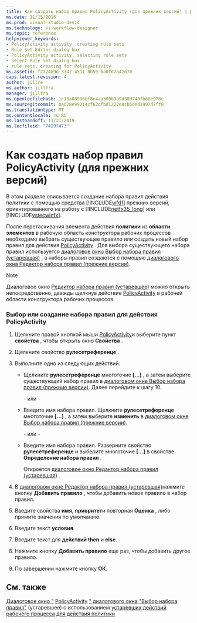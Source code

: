 ```yaml
---
title: Как создать набор правил PolicyActivity (для прежних версий) | Документация Майкрософт
ms.date: 11/15/2016
ms.prod: visual-studio-dev14
ms.technology: vs-workflow-designer
ms.topic: reference
helpviewer_keywords:
- PolicyActivity activity, creating rule sets
- Rule Set Editor dialog box
- PolicyActivity activity, selecting rule sets
- Select Rule Set dialog box
- rule sets, creating for PolicyActivity
ms.assetid: f272489d-3342-4511-8b59-6a0fd7a42d70
caps.latest.revision: 4
author: jillre
ms.author: jillfra
manager: jillfra
ms.openlocfilehash: 1c18a08986bf8e4aa30969a9d30d740fb68e978c
ms.sourcegitcommit: bad28e99214cf62cfbd1222e8cb5ded1997d7ff0
ms.translationtype: MT
ms.contentlocale: ru-RU
ms.lasthandoff: 11/21/2019
ms.locfileid: "74297473"
---
```

# <a name="how-to-create-a-policyactivity-rule-set-legacy"></a>Как создать набор правил PolicyActivity (для прежних версий)
В этом разделе описывается создание набора правил действия политики с помощью средства [!INCLUDE[wfd1](../includes/wfd1-md.md)] прежних версий, ориентированного на работу с [!INCLUDE[netfx35_long](../includes/netfx35-long-md.md)] или [!INCLUDE[vstecwinfx](../includes/vstecwinfx-md.md)].

 После перетаскивания элемента действия **политики** из **области элементов** в рабочую область конструктора рабочих процессов необходимо выбрать существующее правило или создать новый набор правил для действия [PolicyActivity](https://go.microsoft.com/fwlink?LinkID=65019) . Для выбора существующего набора правил используется [диалоговое окно Выбор набора правил (устаревшая)](../workflow-designer/select-rule-set-dialog-box-legacy.md) , а наборы правил создаются с помощью [диалогового окна Редактор набора правил (прежние версии)](../workflow-designer/rule-set-editor-dialog-box-legacy.md).

> [!NOTE]
> Диалоговое окно [Редактор набора правил (устаревшее)](../workflow-designer/rule-set-editor-dialog-box-legacy.md) можно открыть непосредственно, дважды щелкнув действие [PolicyActivity](https://go.microsoft.com/fwlink?LinkID=65019) в рабочей области конструктора рабочих процессов.

### <a name="to-select-or-create-a-rule-set-for-a-policyactivity-activity"></a>Выбор или создание набора правил для действия PolicyActivity

1. Щелкните правой кнопкой мыши [PolicyActivity](https://go.microsoft.com/fwlink?LinkID=65019)и выберите пункт **свойства** , чтобы открыть окно **Свойства** .

2. Щелкните свойство **рулесетреференце** .

3. Выполните одно из следующих действий.

    - Щелкните **рулесетреференце** многоточие **[...]** , а затем выберите существующий набор правил в [диалоговом окне Выбор набора правил (прежние версии)](../workflow-designer/select-rule-set-dialog-box-legacy.md). Далее перейдите к шагу 10.

         \- или -

    - Введите имя набора правил. Щелкните **рулесетреференце** многоточие **[...]** , а затем выберите **изменить** в [диалоговом окне Выбор набора правил (прежние версии)](../workflow-designer/select-rule-set-dialog-box-legacy.md).

         \- или -

    - Введите имя набора правил. Разверните свойство **рулесетреференце** и выберите многоточие **[...]** в свойстве **Определение набора правил** .

         Откроется [диалоговое окно Редактор набора правил (устаревшая)](../workflow-designer/rule-set-editor-dialog-box-legacy.md) .

4. В [диалоговом окне Редактор набора правил (устаревшая)](../workflow-designer/rule-set-editor-dialog-box-legacy.md)нажмите кнопку **Добавить правило** , чтобы добавить новое правило в набор правил.

5. Введите свойства **имя**, **приоритет**и повторная **Оценка** , либо примите значения по умолчанию.

6. Введите текст **условия**.

7. Введите текст для **действий then** и **else**.

8. Нажмите кнопку **Добавить правило** еще раз, чтобы добавить другое правило.

9. По завершении нажмите кнопку **ОК**.

## <a name="see-also"></a>См. также
 [Диалоговое окно "](../workflow-designer/rule-set-editor-dialog-box-legacy.md) [PolicyActivity](https://go.microsoft.com/fwlink?LinkID=65019) [" диалогового окна "Выбор набора правил"](../workflow-designer/select-rule-set-dialog-box-legacy.md) (устаревшее) с использованием [устаревших действий рабочего процесса](../workflow-designer/legacy-workflow-activities.md) [для действия политики](https://go.microsoft.com/fwlink?LinkID=65004)